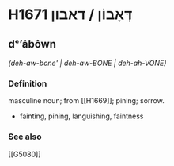 # H1671 דְּאָבוֹן / דאבון

## dᵉʼâbôwn

_(deh-aw-bone' | deh-aw-BONE | deh-ah-VONE)_

### Definition

masculine noun; from [[H1669]]; pining; sorrow.

- fainting, pining, languishing, faintness
### See also

[[G5080]]

